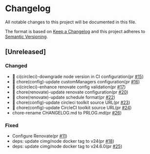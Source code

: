 # Changelog

All notable changes to this project will be documented in this file.

The format is based on [Keep a Changelog](https://keepachangelog.com/en/1.0.0/)
and this project adheres to [Semantic Versioning](https://semver.org/spec/v2.0.0.html).

## [Unreleased]

### Changed

- 👷 ci(circleci)-downgrade node version in CI configuration(pr [#15])
- 🔧 chore(config)-update customManagers configuration(pr [#16])
- 👷 ci(circleci)-enhance renovate config validation(pr [#17])
- 🔧 chore(renovate)-update renovate configuration(pr [#20])
- 🔧 chore(renovate)-update schedule format(pr [#22])
- 🔧 chore(config)-update circleci toolkit source URL(pr [#23])
- 🔧 chore(config)-update CircleCI toolkit source URL(pr [#24])
- chore-rename CHANGELOG.md to PRLOG.md(pr [#26])

### Fixed

- Configure Renovate(pr [#11])
- deps: update cimg/node docker tag to v24(pr [#18])
- deps: update cimg/node docker tag to v24.6.0(pr [#25])

[#15]: https://github.com/digital-prstv/renovate-config/pull/15
[#16]: https://github.com/digital-prstv/renovate-config/pull/16
[#11]: https://github.com/digital-prstv/renovate-config/pull/11
[#17]: https://github.com/digital-prstv/renovate-config/pull/17
[#18]: https://github.com/digital-prstv/renovate-config/pull/18
[#20]: https://github.com/digital-prstv/renovate-config/pull/20
[#22]: https://github.com/digital-prstv/renovate-config/pull/22
[#23]: https://github.com/digital-prstv/renovate-config/pull/23
[#24]: https://github.com/digital-prstv/renovate-config/pull/24
[#25]: https://github.com/digital-prstv/renovate-config/pull/25
[#26]: https://github.com/digital-prstv/renovate-config/pull/26
